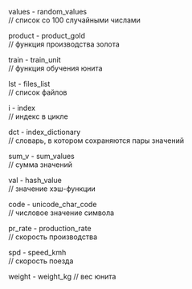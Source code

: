 values - random_values  
// список со 100 случайными числами  

product - product_gold  
// функция производства золота  

train - train_unit  
// функция обучения юнита

lst - files_list  
// список файлов

i - index  
// индекс в цикле

dct - index_dictionary  
// словарь, в котором сохраняются пары значений 

sum_v - sum_values  
// сумма значений

val - hash_value  
// значение хэш-функции

code - unicode_char_code  
// числовое значение символа
 
pr_rate - production_rate  
// скорость производства

spd - speed_kmh  
// скорость поезда

weight - weight_kg
// вес юнита
